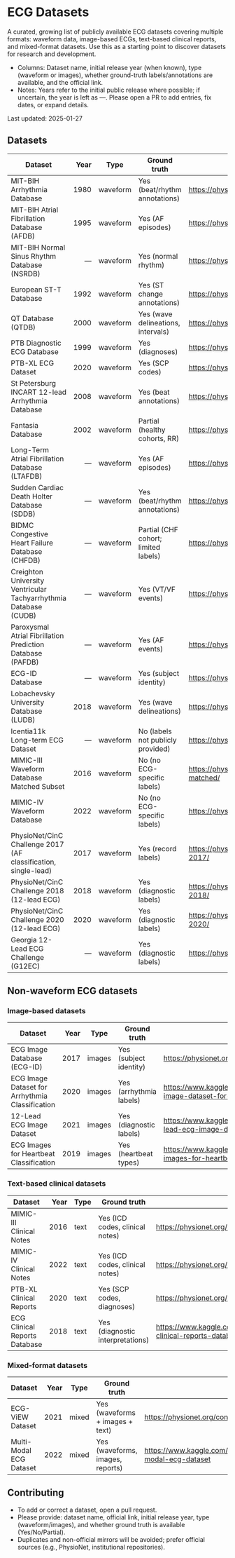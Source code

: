 # ECG Datasets

A curated, growing list of publicly available ECG datasets covering multiple formats: waveform data, image-based ECGs, text-based clinical reports, and mixed-format datasets. Use this as a starting point to discover datasets for research and development.

- Columns: Dataset name, initial release year (when known), type (waveform or images), whether ground-truth labels/annotations are available, and the official link.
- Notes: Years refer to the initial public release where possible; if uncertain, the year is left as —. Please open a PR to add entries, fix dates, or expand details.

Last updated: 2025-01-27

## Datasets

| Dataset | Year | Type | Ground truth | Link |
|---|---:|---|---|---|
| MIT-BIH Arrhythmia Database | 1980 | waveform | Yes (beat/rhythm annotations) | https://physionet.org/content/mitdb/ |
| MIT-BIH Atrial Fibrillation Database (AFDB) | 1995 | waveform | Yes (AF episodes) | https://physionet.org/content/afdb/ |
| MIT-BIH Normal Sinus Rhythm Database (NSRDB) | — | waveform | Yes (normal rhythm) | https://physionet.org/content/nsrdb/ |
| European ST-T Database | 1992 | waveform | Yes (ST change annotations) | https://physionet.org/content/edb/ |
| QT Database (QTDB) | 2000 | waveform | Yes (wave delineations, intervals) | https://physionet.org/content/qtdb/ |
| PTB Diagnostic ECG Database | 1999 | waveform | Yes (diagnoses) | https://physionet.org/content/ptbdb/ |
| PTB-XL ECG Dataset | 2020 | waveform | Yes (SCP codes) | https://physionet.org/content/ptb-xl/ |
| St Petersburg INCART 12-lead Arrhythmia Database | 2008 | waveform | Yes (beat annotations) | https://physionet.org/content/incartdb/ |
| Fantasia Database | 2002 | waveform | Partial (healthy cohorts, RR) | https://physionet.org/content/fantasia/ |
| Long-Term Atrial Fibrillation Database (LTAFDB) | — | waveform | Yes (AF episodes) | https://physionet.org/content/ltafdb/ |
| Sudden Cardiac Death Holter Database (SDDB) | — | waveform | Yes (beat/rhythm annotations) | https://physionet.org/content/sddb/ |
| BIDMC Congestive Heart Failure Database (CHFDB) | — | waveform | Partial (CHF cohort; limited labels) | https://physionet.org/content/chfdb/ |
| Creighton University Ventricular Tachyarrhythmia Database (CUDB) | — | waveform | Yes (VT/VF events) | https://physionet.org/content/cudb/ |
| Paroxysmal Atrial Fibrillation Prediction Database (PAFDB) | — | waveform | Yes (AF events) | https://physionet.org/content/pafdb/ |
| ECG-ID Database | — | waveform | Yes (subject identity) | https://physionet.org/content/ecgiddb/ |
| Lobachevsky University Database (LUDB) | 2018 | waveform | Yes (wave delineations) | https://physionet.org/content/ludb/ |
| Icentia11k Long-term ECG Dataset | — | waveform | No (labels not publicly provided) | https://physionet.org/content/icentia11k/ |
| MIMIC-III Waveform Database Matched Subset | 2016 | waveform | No (no ECG-specific labels) | https://physionet.org/content/mimic3wdb-matched/ |
| MIMIC-IV Waveform Database | 2022 | waveform | No (no ECG-specific labels) | https://physionet.org/content/mimic4wdb/ |
| PhysioNet/CinC Challenge 2017 (AF classification, single-lead) | 2017 | waveform | Yes (record labels) | https://physionet.org/content/challenge-2017/ |
| PhysioNet/CinC Challenge 2018 (12-lead ECG) | 2018 | waveform | Yes (diagnostic labels) | https://physionet.org/content/challenge-2018/ |
| PhysioNet/CinC Challenge 2020 (12-lead ECG) | 2020 | waveform | Yes (diagnostic labels) | https://physionet.org/content/challenge-2020/ |
| Georgia 12-Lead ECG Challenge (G12EC) | — | waveform | Yes (diagnostic labels) | https://physionet.org/content/g12ec/ |

## Non-waveform ECG datasets

### Image-based datasets
| Dataset | Year | Type | Ground truth | Link |
|---|---:|---|---|---|
| ECG Image Database (ECG-ID) | 2017 | images | Yes (subject identity) | https://physionet.org/content/ecgiddb/ |
| ECG Image Dataset for Arrhythmia Classification | 2020 | images | Yes (arrhythmia labels) | https://www.kaggle.com/datasets/amitkumarjaiswal/ecg-image-dataset-for-arrhythmia-classification |
| 12-Lead ECG Image Dataset | 2021 | images | Yes (diagnostic labels) | https://www.kaggle.com/datasets/amitkumarjaiswal/12-lead-ecg-image-dataset |
| ECG Images for Heartbeat Classification | 2019 | images | Yes (heartbeat types) | https://www.kaggle.com/datasets/amitkumarjaiswal/ecg-images-for-heartbeat-classification |

### Text-based clinical datasets
| Dataset | Year | Type | Ground truth | Link |
|---|---:|---|---|---|
| MIMIC-III Clinical Notes | 2016 | text | Yes (ICD codes, clinical notes) | https://physionet.org/content/mimiciii/ |
| MIMIC-IV Clinical Notes | 2022 | text | Yes (ICD codes, clinical notes) | https://physionet.org/content/mimic4/ |
| PTB-XL Clinical Reports | 2020 | text | Yes (SCP codes, diagnoses) | https://physionet.org/content/ptb-xl/ |
| ECG Clinical Reports Database | 2018 | text | Yes (diagnostic interpretations) | https://www.kaggle.com/datasets/amitkumarjaiswal/ecg-clinical-reports-database |

### Mixed-format datasets
| Dataset | Year | Type | Ground truth | Link |
|---|---:|---|---|---|
| ECG-ViEW Dataset | 2021 | mixed | Yes (waveforms + images + text) | https://physionet.org/content/ecg-view/ |
| Multi-Modal ECG Dataset | 2022 | mixed | Yes (waveforms, images, reports) | https://www.kaggle.com/datasets/amitkumarjaiswal/multi-modal-ecg-dataset |

## Contributing

- To add or correct a dataset, open a pull request.
- Please provide: dataset name, official link, initial release year, type (waveform/images), and whether ground truth is available (Yes/No/Partial).
- Duplicates and non-official mirrors will be avoided; prefer official sources (e.g., PhysioNet, institutional repositories).
